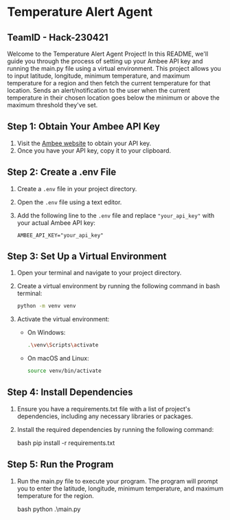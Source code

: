# Temperature Alert Agent
## TeamID - Hack-230421

Welcome to the Temperature Alert Agent Project! In this README, we'll guide you through the process of setting up your Ambee API key and running the main.py file using a virtual environment. This project allows you to input latitude, longitude, minimum temperature, and maximum temperature for a region and then fetch the current temperature for that location. Sends an alert/notification to the user when the current temperature in their chosen location goes below the minimum or above the maximum threshold they've set.

## Step 1: Obtain Your Ambee API Key

1. Visit the [Ambee website](https://www.ambee.com/) to obtain your API key.
2. Once you have your API key, copy it to your clipboard.

## Step 2: Create a .env File

1. Create a `.env` file in your project directory.
2. Open the `.env` file using a text editor.
3. Add the following line to the `.env` file and replace `"your_api_key"` with your actual Ambee API key:

   ```dotenv
   AMBEE_API_KEY="your_api_key"

## Step 3: Set Up a Virtual Environment

1. Open your terminal and navigate to your project directory.
2. Create a virtual environment by running the following command in bash terminal:

   ```bash
   python -m venv venv
   
3. Activate the virtual environment:
   * On Windows:
        ```bash
        .\venv\Scripts\activate

   * On macOS and Linux:
        ```bash
        source venv/bin/activate

## Step 4: Install Dependencies

1. Ensure you have a requirements.txt file with a list of project's dependencies, including any necessary libraries or packages.
2. Install the required dependencies by running the following command:

   bash
      pip install -r requirements.txt

## Step 5: Run the Program

1. Run the main.py file to execute your program. The program will prompt you to enter the latitude, longitude, minimum temperature, and maximum temperature for the region.

   bash
   python .\main.py 
